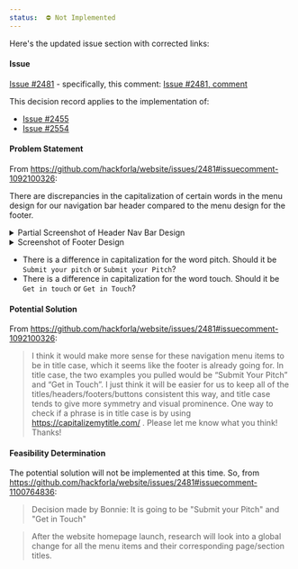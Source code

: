 ```yaml
---
status:  ⛔ Not Implemented
---
```


Here's the updated issue section with corrected links:

#### Issue

[Issue #2481](https://github.com/hackforla/website/issues/2481) - specifically, this comment: [Issue #2481, comment](https://github.com/hackforla/website/issues/2481#issuecomment-1100764836)

This decision record applies to the implementation of:

- [Issue #2455](https://github.com/hackforla/website/issues/2455)
- [Issue #2554](https://github.com/hackforla/website/issues/2554)

#### Problem Statement

From <https://github.com/hackforla/website/issues/2481#issuecomment-1092100326>:

There are discrepancies in the capitalization of certain words in the menu design for our navigation bar header compared to the menu design for the footer.
<details>
  <summary>Partial Screenshot of Header Nav Bar Design</summary>
  <img width="272" alt="submit-your-pitch-and-get-in-touch-in-nav-header" src="https://user-images.githubusercontent.com/31293603/161420415-2c08c720-7ebc-40b6-8c0e-41701f0d4a00.png">
</details>

<details>
  <summary>Screenshot of Footer Design</summary>
  <img width="843" alt="submit-your-pitch-and-get-in-touch-in-footer" src="https://user-images.githubusercontent.com/31293603/161420420-806f16f4-0caa-48e9-86cd-3156d2747dcf.png">
</details>

- There is a difference in capitalization for the word pitch. Should it be `Submit your pitch` or `Submit your Pitch`?
- There is a difference in capitalization for the word touch. Should it be `Get in touch` or `Get in Touch`?

#### Potential Solution

From <https://github.com/hackforla/website/issues/2481#issuecomment-1092100326>:
> I think it would make more sense for these navigation menu items to be in title case, which it seems like the footer is already going for. In title case, the two examples you pulled would be “Submit Your Pitch” and “Get in Touch”. I just think it will be easier for us to keep all of the titles/headers/footers/buttons consistent this way, and title case tends to give more symmetry and visual prominence. One way to check if a phrase is in title case is by using <https://capitalizemytitle.com/> . Please let me know what you think! Thanks!

#### Feasibility Determination

The potential solution will not be implemented at this time. So, from <https://github.com/hackforla/website/issues/2481#issuecomment-1100764836>:
> Decision made by Bonnie: It is going to be "Submit your Pitch" and "Get in Touch"

> After the website homepage launch, research will look into a global change for all the menu items and their corresponding page/section titles.

